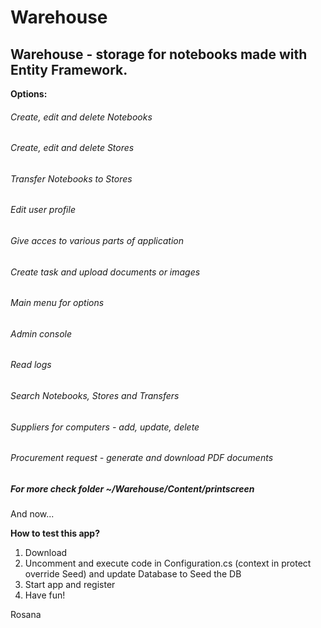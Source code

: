 # Warehouse
## Warehouse - storage for notebooks made with Entity Framework.

**Options:**

###### Create, edit and delete Notebooks

###### Create, edit and delete Stores

###### Transfer Notebooks to Stores

###### Edit user profile

###### Give acces to various parts of application

###### Create task and upload documents or images

###### Main menu for options

###### Admin console

###### Read logs

###### Search Notebooks, Stores and Transfers

###### Suppliers for computers - add, update, delete

###### Procurement request - generate and download PDF documents

##### For more check folder ~/Warehouse/Content/printscreen

And now...

**How to test this app?**

1. Download
2. Uncomment and execute code in Configuration.cs (context in protect override Seed) and update Database to Seed the DB
3. Start app and register
4. Have fun!

Rosana
